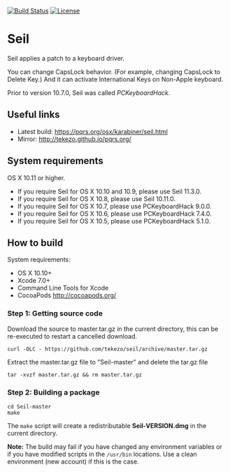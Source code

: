 [![Build Status](https://travis-ci.org/tekezo/Seil.svg?branch=master)](https://travis-ci.org/tekezo/Seil)
[![License](https://img.shields.io/badge/license-Public%20Domain-blue.svg)](https://github.com/tekezo/Seil/blob/master/LICENSE.md)

# Seil

Seil applies a patch to a keyboard driver.

You can change CapsLock behavior. (For example, changing CapsLock to Delete Key.)
And it can activate International Keys on Non-Apple keyboard.

Prior to version 10.7.0, Seil was called *PCKeyboardHack*.


## Useful links

* Latest build: https://pqrs.org/osx/karabiner/seil.html
* Mirror: http://tekezo.github.io/pqrs.org/


## System requirements

OS X 10.11 or higher.

* If you require Seil for OS X 10.10 and 10.9, please use Seil 11.3.0.
* If you require Seil for OS X 10.8, please use Seil 10.11.0.
* If you require Seil for OS X 10.7, please use PCKeyboardHack 9.0.0.
* If you require Seil for OS X 10.6, please use PCKeyboardHack 7.4.0.
* If you require Seil for OS X 10.5, please use PCKeyboardHack 5.1.0.


## How to build

System requirements:

* OS X 10.10+
* Xcode 7.0+
* Command Line Tools for Xcode
* CocoaPods http://cocoapods.org/


### Step 1: Getting source code

Download the source to master.tar.gz in the current directory, this can be re-executed to restart a cancelled download.

    curl -OLC - https://github.com/tekezo/seil/archive/master.tar.gz

Extract the master.tar.gz file to "Seil-master" and delete the tar.gz file

    tar -xvzf master.tar.gz && rm master.tar.gz

### Step 2: Building a package

    cd Seil-master
    make

The `make` script will create a redistributable **Seil-VERSION.dmg** in the current directory.


**Note:**
The build may fail if you have changed any environment variables or if you have modified scripts in the `/usr/bin` locations. Use a clean environment (new account) if this is the case.
